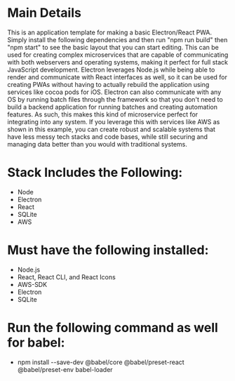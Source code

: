 # Main Details

This is an application template for making a basic Electron/React PWA. Simply install the following
dependencies and then run "npm run build" then "npm start" to see the basic layout that you can start
editing. This can be used for creating complex microservices that are capable of communicating with
both webservers and operating systems, making it perfect for full stack JavaScript development.
Electron leverages Node.js while being able to render and communicate with React interfaces as well,
so it can be used for creating PWAs without having to actually rebuild the application using services
like cocoa pods for iOS. Electron can also communicate with any OS by running batch files through
the framework so that you don't need to build a backend application for running batches and creating
automation features. As such, this makes this kind of microservice perfect for integrating into any
system. If you leverage this with services like AWS as shown in this example, you can create robust
and scalable systems that have less messy tech stacks and code bases, while still securing and
managing data better than you would with traditional systems.

# Stack Includes the Following:

* Node
* Electron
* React
* SQLite
* AWS

# Must have the following installed:

* Node.js
* React, React CLI, and React Icons
* AWS-SDK
* Electron
* SQLite

# Run the following command as well for babel:

* npm install --save-dev @babel/core @babel/preset-react @babel/preset-env babel-loader
